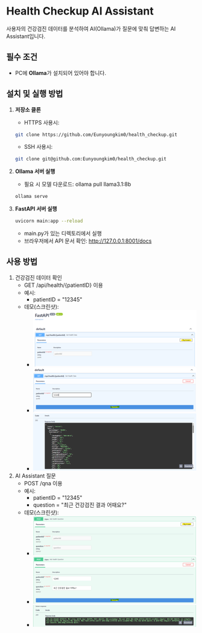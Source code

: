 # Health Checkup AI Assistant

사용자의 건강검진 데이터를 분석하여 AI(Ollama)가 질문에 맞춰 답변하는 AI Assistant입니다.

## 필수 조건
- PC에 **Ollama**가 설치되어 있어야 합니다.

## 설치 및 실행 방법

1. **저장소 클론**
    - HTTPS 사용시:
   ```bash
   git clone https://github.com/Eunyoungkim0/health_checkup.git
   ```
   
   - SSH 사용시:
   ```bash
   git clone git@github.com:Eunyoungkim0/health_checkup.git
   ```
   
2. **Ollama 서버 실행**
    - 필요 시 모델 다운로드: ollama pull llama3.1:8b
   ```bash
   ollama serve
   ```

3. **FastAPI 서버 실행**
   ```bash
   uvicorn main:app --reload
   ```
   - main.py가 있는 디렉토리에서 실행
   - 브라우저에서 API 문서 확인: http://127.0.0.1:8001/docs

## 사용 방법
1. 건강검진 데이터 확인
   - GET /api/health/{patientID} 이용
   - 예시: 
     - patientID = "12345"
   - 데모(스크린샷):
     - ![img_1.png](image/img1.png)
     - ![img.png](image/img2.png)
     - ![img.png](image/img3.png)
2. AI Assistant 질문
   - POST /qna 이용
   - 예시: 
     - patientID = "12345"
     - question = "최근 건강검진 결과 어때요?"
   - 데모(스크린샷):
     - ![img.png](image/img4.png)
     - ![img.png](image/img5.png)
     - ![img.png](image/img6.png)
